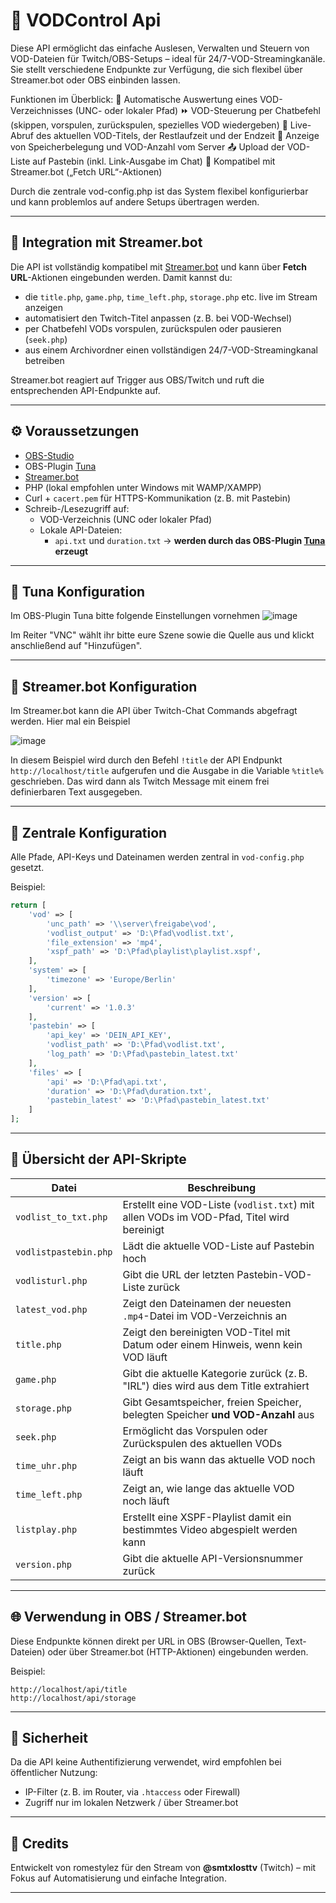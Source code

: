 
# 🎥 VODControl Api

Diese API ermöglicht das einfache Auslesen, Verwalten und Steuern von VOD-Dateien für Twitch/OBS-Setups – ideal für 24/7-VOD-Streamingkanäle. Sie stellt verschiedene Endpunkte zur Verfügung, die sich flexibel über Streamer.bot oder OBS einbinden lassen.

Funktionen im Überblick:
📂 Automatische Auswertung eines VOD-Verzeichnisses (UNC- oder lokaler Pfad)
⏩ VOD-Steuerung per Chatbefehl (skippen, vorspulen, zurückspulen, spezielles VOD wiedergeben)
🧾 Live-Abruf des aktuellen VOD-Titels, der Restlaufzeit und der Endzeit
💾 Anzeige von Speicherbelegung und VOD-Anzahl vom Server
📤 Upload der VOD-Liste auf Pastebin (inkl. Link-Ausgabe im Chat)
📡 Kompatibel mit Streamer.bot („Fetch URL“-Aktionen)

Durch die zentrale vod-config.php ist das System flexibel konfigurierbar und kann problemlos auf andere Setups übertragen werden.

---

## 🧠 Integration mit Streamer.bot

Die API ist vollständig kompatibel mit [Streamer.bot](https://streamer.bot/) und kann über **Fetch URL**-Aktionen eingebunden werden. Damit kannst du:

- die `title.php`, `game.php`, `time_left.php`, `storage.php` etc. live im Stream anzeigen
- automatisiert den Twitch-Titel anpassen (z. B. bei VOD-Wechsel)
- per Chatbefehl VODs vorspulen, zurückspulen oder pausieren (`seek.php`)
- aus einem Archivordner einen vollständigen 24/7-VOD-Streamingkanal betreiben

Streamer.bot reagiert auf Trigger aus OBS/Twitch und ruft die entsprechenden API-Endpunkte auf.

---

## ⚙️ Voraussetzungen

- [OBS-Studio](https://obsproject.com/de/download)
- OBS-Plugin [Tuna](https://obsproject.com/forum/resources/tuna-now-playing-widget-current-song.843/)
- [Streamer.bot](https://streamer.bot/)
- PHP (lokal empfohlen unter Windows mit WAMP/XAMPP)
- Curl + `cacert.pem` für HTTPS-Kommunikation (z. B. mit Pastebin)
- Schreib-/Lesezugriff auf:
  - VOD-Verzeichnis (UNC oder lokaler Pfad)
  - Lokale API-Dateien:
    - `api.txt` und `duration.txt` → **werden durch das OBS-Plugin [Tuna](https://obsproject.com/forum/resources/tuna-now-playing-widget-current-song.843/) erzeugt**
	
---

## 📁 Tuna Konfiguration
Im OBS-Plugin Tuna bitte folgende Einstellungen vornehmen
![image](https://github.com/user-attachments/assets/fa145186-eccc-4aab-8980-8c5aca4aad8c)

Im Reiter "VNC" wählt ihr bitte eure Szene sowie die Quelle aus und klickt anschließend auf "Hinzufügen".

---

## 📁 Streamer.bot Konfiguration
Im Streamer.bot kann die API über Twitch-Chat Commands abgefragt werden. Hier mal ein Beispiel

![image](https://github.com/user-attachments/assets/d86fd3ce-5871-4bd3-b367-2dc4f2bd259c)

In diesem Beispiel wird durch den Befehl `!title` der API Endpunkt `http://localhost/title` aufgerufen und die Ausgabe in die Variable `%title%` geschrieben. Das wird dann als Twitch Message mit einem frei definierbaren Text ausgegeben.

---

## 📁 Zentrale Konfiguration

Alle Pfade, API-Keys und Dateinamen werden zentral in `vod-config.php` gesetzt.

Beispiel:

```php
return [
    'vod' => [
        'unc_path' => '\\server\freigabe\vod',
        'vodlist_output' => 'D:\Pfad\vodlist.txt',
        'file_extension' => 'mp4',
        'xspf_path' => 'D:\Pfad\playlist\playlist.xspf',
    ],
    'system' => [
        'timezone' => 'Europe/Berlin'
    ],
    'version' => [
        'current' => '1.0.3'
    ],
    'pastebin' => [
        'api_key' => 'DEIN_API_KEY',
        'vodlist_path' => 'D:\Pfad\vodlist.txt',
        'log_path' => 'D:\Pfad\pastebin_latest.txt'
    ],
    'files' => [
        'api' => 'D:\Pfad\api.txt',
        'duration' => 'D:\Pfad\duration.txt',
        'pastebin_latest' => 'D:\Pfad\pastebin_latest.txt'
    ]
];
```

---

## 📄 Übersicht der API-Skripte

| Datei               | Beschreibung |
|--------------------|--------------|
| `vodlist_to_txt.php`    | Erstellt eine VOD-Liste (`vodlist.txt`) mit allen VODs im VOD-Pfad, Titel wird bereinigt |
| `vodlistpastebin.php`   | Lädt die aktuelle VOD-Liste auf Pastebin hoch |
| `vodlisturl.php`        | Gibt die URL der letzten Pastebin-VOD-Liste zurück |
| `latest_vod.php`        | Zeigt den Dateinamen der neuesten `.mp4`-Datei im VOD-Verzeichnis an |
| `title.php`             | Zeigt den bereinigten VOD-Titel mit Datum oder einem Hinweis, wenn kein VOD läuft |
| `game.php`              | Gibt die aktuelle Kategorie zurück (z. B. "IRL") dies wird aus dem Title extrahiert |
| `storage.php`           | Gibt Gesamtspeicher, freien Speicher, belegten Speicher **und VOD-Anzahl** aus |
| `seek.php`              | Ermöglicht das Vorspulen oder Zurückspulen des aktuellen VODs |
| `time_uhr.php`          | Zeigt an bis wann das aktuelle VOD noch läuft |
| `time_left.php`         | Zeigt an, wie lange das aktuelle VOD noch läuft |
| `listplay.php`          | Erstellt eine XSPF-Playlist damit ein bestimmtes Video abgespielt werden kann |
| `version.php`           | Gibt die aktuelle API-Versionsnummer zurück |

---

## 🌐 Verwendung in OBS / Streamer.bot

Diese Endpunkte können direkt per URL in OBS (Browser-Quellen, Text-Dateien) oder über Streamer.bot (HTTP-Aktionen) eingebunden werden.

Beispiel:
```
http://localhost/api/title
http://localhost/api/storage
```

---

## 🔐 Sicherheit

Da die API keine Authentifizierung verwendet, wird empfohlen bei öffentlicher Nutzung:
- IP-Filter (z. B. im Router, via `.htaccess` oder Firewall)
- Zugriff nur im lokalen Netzwerk / über Streamer.bot

---

## 🤝 Credits

Entwickelt von romestylez für den Stream von **@smtxlosttv** (Twitch) – mit Fokus auf Automatisierung und einfache Integration.


---
